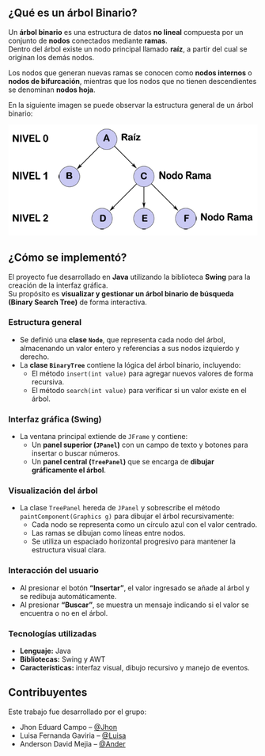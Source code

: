 ## ¿Qué es un árbol Binario?

Un **árbol binario** es una estructura de datos **no lineal** compuesta por un conjunto de **nodos** conectados mediante **ramas**.  
Dentro del árbol existe un nodo principal llamado **raíz**, a partir del cual se originan los demás nodos.

Los nodos que generan nuevas ramas se conocen como **nodos internos** o **nodos de bifurcación**, mientras que los nodos que no tienen descendientes se denominan **nodos hoja**.

En la siguiente imagen se puede observar la estructura general de un árbol binario:

![Estructura de un árbol binario](./image/tree.gif)

## ¿Cómo se implementó?

El proyecto fue desarrollado en **Java** utilizando la biblioteca **Swing** para la creación de la interfaz gráfica.  
Su propósito es **visualizar y gestionar un árbol binario de búsqueda (Binary Search Tree)** de forma interactiva.

### Estructura general
- Se definió una **clase `Node`**, que representa cada nodo del árbol, almacenando un valor entero y referencias a sus nodos izquierdo y derecho.
- La **clase `BinaryTree`** contiene la lógica del árbol binario, incluyendo:
    - El método `insert(int value)` para agregar nuevos valores de forma recursiva.
    - El método `search(int value)` para verificar si un valor existe en el árbol.

### Interfaz gráfica (Swing)
- La ventana principal extiende de `JFrame` y contiene:
    - Un **panel superior (`JPanel`)** con un campo de texto y botones para insertar o buscar números.
    - Un **panel central (`TreePanel`)** que se encarga de **dibujar gráficamente el árbol**.

### Visualización del árbol
- La clase `TreePanel` hereda de `JPanel` y sobrescribe el método `paintComponent(Graphics g)` para dibujar el árbol recursivamente:
    - Cada nodo se representa como un círculo azul con el valor centrado.
    - Las ramas se dibujan como líneas entre nodos.
    - Se utiliza un espaciado horizontal progresivo para mantener la estructura visual clara.

### Interacción del usuario
- Al presionar el botón **“Insertar”**, el valor ingresado se añade al árbol y se redibuja automáticamente.
- Al presionar **“Buscar”**, se muestra un mensaje indicando si el valor se encuentra o no en el árbol.

### Tecnologías utilizadas
- **Lenguaje:** Java
- **Bibliotecas:** Swing y AWT
- **Características:** interfaz visual, dibujo recursivo y manejo de eventos.



## Contribuyentes

Este trabajo fue desarrollado por el grupo:

- Jhon Eduard Campo – [@Jhon](https://github.com/Jhoncampo)
- Luisa Fernanda Gaviria – [@Luisa](https://github.com/luisagaviriazapata-ai)
- Anderson David Mejia – [@Ander](https://github.com/ander8824425-boop)
